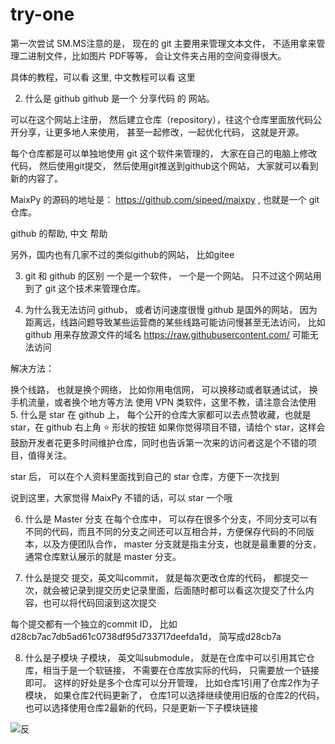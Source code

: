 # try-one
第一次尝试
SM.MS注意的是， 现在的 git 主要用来管理文本文件， 不适用拿来管理二进制文件，比如图片 PDF等等， 会让文件夹占用的空间变得很大。

具体的教程，可以看 这里, 中文教程可以看 这里

2. 什么是 github
github 是一个 分享代码 的 网站。

可以在这个网站上注册， 然后建立仓库（repository），往这个仓库里面放代码公开分享，让更多地人来使用， 甚至一起修改，一起优化代码， 这就是开源。

每个仓库都是可以单独地使用 git 这个软件来管理的， 大家在自己的电脑上修改代码， 然后使用git提交， 然后使用git推送到github这个网站， 大家就可以看到新的内容了。

MaixPy 的源码的地址是： https://github.com/sipeed/maixpy , 也就是一个 git 仓库。

github 的帮助, 中文 帮助

另外，国内也有几家不过的类似github的网站， 比如gitee

3. git 和 github 的区别
一个是一个软件， 一个是一个网站。 只不过这个网站用到了 git 这个技术来管理仓库。

4. 为什么我无法访问 github， 或者访问速度很慢
github 是国外的网站， 因为距离远，线路问题导致某些运营商的某些线路可能访问慢甚至无法访问， 比如 github 用来存放源文件的域名 https://raw.githubusercontent.com/ 可能无法访问

解决方法：

换个线路， 也就是换个网络， 比如你用电信网， 可以换移动或者联通试试， 换手机流量，或者换个地方等方法
使用 VPN 类软件，这里不教，请注意合法使用
5. 什么是 star
在 github 上， 每个公开的仓库大家都可以去点赞收藏，也就是 star，在 github 右上角 ⭐ 形状的按钮 如果你觉得项目不错，请给个 star，这样会鼓励开发者花更多时间维护仓库，同时也告诉第一次来的访问者这是个不错的项目，值得关注。

star 后， 可以在个人资料里面找到自己的 star 仓库，方便下一次找到

说到这里，大家觉得 MaixPy 不错的话，可以 star 一个哦

6. 什么是 Master 分支
在每个仓库中， 可以存在很多个分支，不同分支可以有不同的代码，而且不同的分支之间还可以互相合并，方便保存代码的不同版本，以及方便团队合作， master 分支就是指主分支，也就是最重要的分支，通常仓库默认展示的就是 master 分支。

7. 什么是提交
提交，英文叫commit， 就是每次更改仓库的代码， 都提交一次，就会被记录到提交历史记录里面，后面随时都可以看这次提交了什么内容，也可以将代码回滚到这次提交

每个提交都有一个独立的commit ID， 比如d28cb7ac7db5ad61c0738df95d733717deefda1d， 简写成d28cb7a

8. 什么是子模块
子模块， 英文叫submodule， 就是在仓库中可以引用其它仓库，相当于是一个软链接， 不需要在仓库放实际的代码， 只需要放一个链接即可。 这样的好处是多个仓库可以分开管理， 比如仓库1引用了仓库2作为子模块， 如果仓库2代码更新了， 仓库1可以选择继续使用旧版的仓库2的代码， 也可以选择使用仓库2最新的代码，只是更新一下子模块链接






![反](https://user-images.githubusercontent.com/115513857/207840199-2285b1eb-2c7d-4bd9-bb33-2aa7aaadc47b.jpg)



